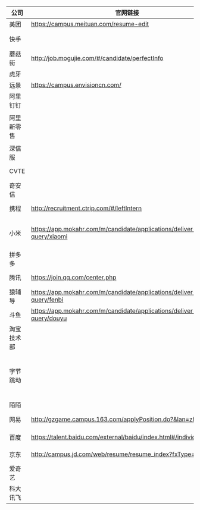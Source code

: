 |公司|官网链接|牛客链接|投递情况|
|-----|-----|-----|-----|
|美团| https://campus.meituan.com/resume-edit |  | 笔试 |
|快手|  | https://www.nowcoder.com/discuss/369768?type=0&order=0&pos=18&page=2 来自内推军 | 一面 1113903029@qq.com |
|蘑菇街|http://job.mogujie.com/#/candidate/perfectInfo   |  | offer |
|虎牙|  |  | 不匹配 |
|远景|https://campus.envisioncn.com/  |  | 已投 |
|阿里钉钉|  |https://www.nowcoder.com/discuss/368915?type=0&order=0&pos=25&page=3|   |
|阿里新零售| |https://www.nowcoder.com/discuss/374171?type=0&order=0&pos=35&page=1 https://www.nowcoder.com/discuss/372118?type=0&order=0&pos=80&page=2|  |
|深信服|  |https://www.nowcoder.com/discuss/369399?type=0&order=0&pos=40&page=6|  |
|CVTE|  |https://www.nowcoder.com/discuss/368463?type=0&order=0&pos=87&page=3| 已投 |
|奇安信|  |https://www.nowcoder.com/discuss/365961?type=0&order=0&pos=102&page=6| 已投 |
|携程| http://recruitment.ctrip.com/#/leftIntern | https://www.nowcoder.com/discuss/378021?type=post&order=time&pos=&page=3 | encore2106@163.com |
|小米| https://app.mokahr.com/m/candidate/applications/deliver-query/xiaomi | https://www.nowcoder.com/discuss/375898?type=0&order=0&pos=12&page=5 https://www.nowcoder.com/discuss/377763?type=7| 已投 |
|拼多多|  | https://www.nowcoder.com/discuss/373657?type=0&order=0&pos=37&page=7 |  |
|腾讯| https://join.qq.com/center.php |https://www.nowcoder.com/discuss/377813?type=post&order=time&pos=&page=1| 二面 |
|猿辅导| https://app.mokahr.com/m/candidate/applications/deliver-query/fenbi |https://www.nowcoder.com/discuss/375610?type=0&order=0&pos=95&page=2| 已投 |
|斗鱼| https://app.mokahr.com/m/candidate/applications/deliver-query/douyu |https://www.nowcoder.com/discuss/375180?type=0&order=0&pos=158&page=1| 已投 |
|淘宝技术部|  |https://www.nowcoder.com/discuss/374655?type=0&order=0&pos=165&page=6|  |
|字节跳动|  |https://www.nowcoder.com/discuss/370656?type=0&order=0&pos=241&page=3 https://www.nowcoder.com/discuss/370656?type=post&order=time&pos=&page=3 https://www.nowcoder.com/discuss/371600?type=post&order=time&pos=&page=7|  |
|陌陌|  | 来自内推军 |已投|
|网易| http://gzgame.campus.163.com/applyPosition.do?&lan=zh |https://www.nowcoder.com/discuss/373132?type=post&order=create&pos=&page=1 一姐|  已投|
|百度| https://talent.baidu.com/external/baidu/index.html#/individualCenter |https://www.nowcoder.com/discuss/376515?type=post&order=time&pos=&page=1| 完善简历 |
|京东| http://campus.jd.com/web/resume/resume_index?fxType=0 |https://www.nowcoder.com/discuss/372978?type=post&order=time&pos=&page=4| 完善简历 |
|爱奇艺|  |  |  |
|科大讯飞|  |  |  |